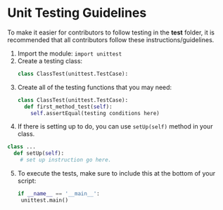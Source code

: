 # Unit Testing Guidelines
To make it easier for contributors to follow testing in the **test** folder, it
is recommended that all contributors follow these instructions/guidelines.

1. Import the module: `import unittest`
2. Create a testing class:
   ```python
   class ClassTest(unittest.TestCase):
   ```
3. Create all of the testing functions that you may need:
   ```python
   class ClassTest(unittest.TestCase):
     def first_method_test(self):
       self.assertEqual(testing conditions here)
   ```
4. If there is setting up to do, you can use `setUp(self)` method in your class.
  ```python
  class ...
    def setUp(self):
      # set up instruction go here.
  ```
5. To execute the tests, make sure to include this at the bottom of your script:
   ```python
   if __name__ == '__main__':
    unittest.main()
   ```
